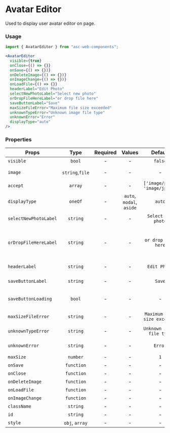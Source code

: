 # Avatar Editor

Used to display user avatar editor on page.

### Usage

```js
import { AvatarEditor } from "asc-web-components";
```

```jsx
<AvatarEditor
  visible={true}
  onClose={() => {}}
  onSave={() => {})}
  onDeleteImage={() => {})}
  onImageChange={() => {})}
  onLoadFile={() => {}}
  headerLabel="Edit Photo"
  selectNewPhotoLabel="Select new photo"
  orDropFileHereLabel="or drop file here"
  saveButtonLabel="Save"
  maxSizeFileError="Maximum file size exceeded"
  unknownTypeError="Unknown image file type"
  unknownError="Error"
  displayType="auto"
/>
```

### Properties

| Props                 |      Type       | Required |          Values          |            Default            | Description                                                                 |
| --------------------- | :-------------: | :------: | :----------------------: | :---------------------------: | --------------------------------------------------------------------------- |
| `visible`             |     `bool`      |    -     |            -             |            `false`            | Display avatar editor                                                       |
| `image`               | `string`,`file` |    -     |            -             |               -               | The URL of the image to use, or a File                                      |
| `accept`              |     `array`     |    -     |            -             | `['image/png', 'image/jpeg']` | Accepted file types                                                         |
| `displayType`         |     `oneOf`     |    -     | `auto`, `modal`, `aside` |            `auto`             | Display type                                                                |
| `selectNewPhotoLabel` |    `string`     |    -     |            -             |      `Select new photo`       | Translation string for file selection                                       |
| `orDropFileHereLabel` |    `string`     |    -     |            -             |      `or drop file here`      | Translation string for file dropping (concat with selectNewPhotoLabel prop) |
| `headerLabel`         |    `string`     |    -     |            -             |         `Edit Photo`          | Translation string for title                                                |
| `saveButtonLabel`     |    `string`     |    -     |            -             |            `Save`             | Translation string for save button                                          |
| `saveButtonLoading`   |     `bool`      |    -     |            -             |               -               | Tells when the button should show loader icon                               |
| `maxSizeFileError`    |    `string`     |    -     |            -             | `Maximum file size exceeded`  | Translation string for size warning                                         |
| `unknownTypeError`    |    `string`     |    -     |            -             |   `Unknown image file type`   | Translation string for file type warning                                    |
| `unknownError`        |    `string`     |    -     |            -             |            `Error`            | Translation string for warning                                              |
| `maxSize`             |    `number`     |    -     |            -             |              `1`              | Max size of image                                                           |
| `onSave`              |   `function`    |    -     |            -             |               -               | Save event                                                                  |
| `onClose`             |   `function`    |    -     |            -             |               -               | Closing event                                                               |
| `onDeleteImage`       |   `function`    |    -     |            -             |               -               | Image deletion event                                                        |
| `onLoadFile`          |   `function`    |    -     |            -             |               -               | Image upload event                                                          |
| `onImageChange`       |   `function`    |    -     |            -             |               -               | Image change event                                                          |
| `className`           |    `string`     |    -     |            -             |               -               | Accepts class                                                               |
| `id`                  |    `string`     |    -     |            -             |               -               | Accepts id                                                                  |
| `style`               | `obj`, `array`  |    -     |            -             |               -               | Accepts css style                                                           |
